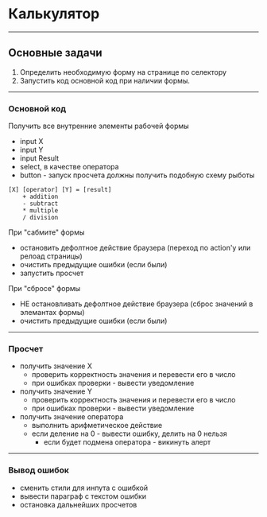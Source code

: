 # Калькулятор
-------------

## Основные задачи

1. Определить необходимую форму на странице по селектору
2. Запустить код основной код при наличии формы.

---

### Основной код

Получить все внутренние элементы рабочей формы

- input X
- input Y
- input Result
- select, в качестве оператора
- button - запуск просчета
должны получить подобную схему рыботы

```
[X] [operator] [Y] = [result]
    + addition
    - subtract
    * multiple        
    / division
```

При "сабмите" формы

- остановить дефолтное действие браузера (переход по action'у или релоад страницы)
- очистить предыдущие ошибки (если были)
- запустить просчет


При "сбросе" формы

- НЕ остановливать дефолтное действие браузера (сброс значений в элемантах формы)
- очистить предыдущие ошибки (если были)

---

### Просчет

- получить значение X
	- проверить корректность значения и перевести его в число
	- при ошибках проверки - вывести уведомление
- получить значение Y
	- проверить корректность значения и перевести его в число
	- при ошибках проверки - вывести уведомление
- получить значение оператора
	- выполнить арифметическое действие
	- если деление на 0 - вывести ошибку, делить на 0 нельзя
        - если будет подмена оператора - викинуть алерт

---

### Вывод ошибок

- сменить стили для инпута с ошибкой
- вывести параграф с текстом ошибки
- остановка дальнейших просчетов
